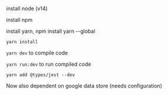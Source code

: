 install node (v14)

install npm

install yarn, npm install yarn --global

`yarn install`

`yarn dev` to compile code

`yarn run:dev` to run compiled code

`yarn add @types/jest --dev`

Now also dependent on google data store (needs configuration)